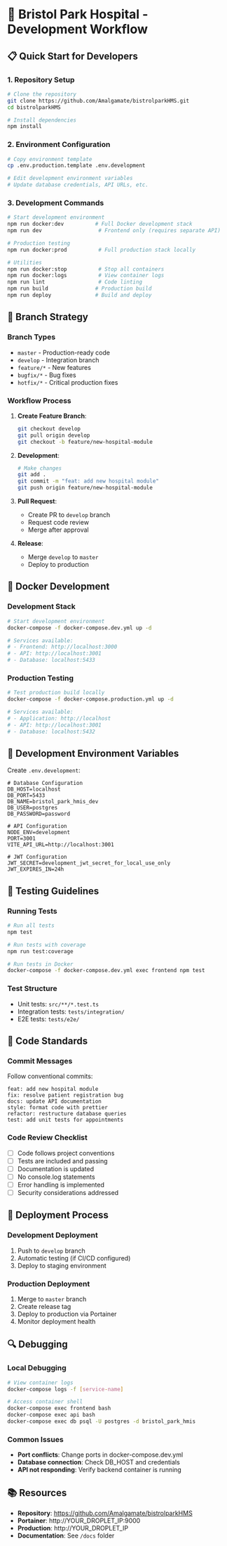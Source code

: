# 🚀 Bristol Park Hospital - Development Workflow

## 📋 **Quick Start for Developers**

### **1. Repository Setup**
```bash
# Clone the repository
git clone https://github.com/Amalgamate/bistrolparkHMS.git
cd bistrolparkHMS

# Install dependencies
npm install
```

### **2. Environment Configuration**
```bash
# Copy environment template
cp .env.production.template .env.development

# Edit development environment variables
# Update database credentials, API URLs, etc.
```

### **3. Development Commands**
```bash
# Start development environment
npm run docker:dev          # Full Docker development stack
npm run dev                  # Frontend only (requires separate API)

# Production testing
npm run docker:prod          # Full production stack locally

# Utilities
npm run docker:stop          # Stop all containers
npm run docker:logs          # View container logs
npm run lint                 # Code linting
npm run build               # Production build
npm run deploy              # Build and deploy
```

## 🌿 **Branch Strategy**

### **Branch Types**
- `master` - Production-ready code
- `develop` - Integration branch
- `feature/*` - New features
- `bugfix/*` - Bug fixes
- `hotfix/*` - Critical production fixes

### **Workflow Process**
1. **Create Feature Branch**:
   ```bash
   git checkout develop
   git pull origin develop
   git checkout -b feature/new-hospital-module
   ```

2. **Development**:
   ```bash
   # Make changes
   git add .
   git commit -m "feat: add new hospital module"
   git push origin feature/new-hospital-module
   ```

3. **Pull Request**:
   - Create PR to `develop` branch
   - Request code review
   - Merge after approval

4. **Release**:
   - Merge `develop` to `master`
   - Deploy to production

## 🐳 **Docker Development**

### **Development Stack**
```bash
# Start development environment
docker-compose -f docker-compose.dev.yml up -d

# Services available:
# - Frontend: http://localhost:3000
# - API: http://localhost:3001
# - Database: localhost:5433
```

### **Production Testing**
```bash
# Test production build locally
docker-compose -f docker-compose.production.yml up -d

# Services available:
# - Application: http://localhost
# - API: http://localhost:3001
# - Database: localhost:5432
```

## 🔧 **Development Environment Variables**

Create `.env.development`:
```env
# Database Configuration
DB_HOST=localhost
DB_PORT=5433
DB_NAME=bristol_park_hmis_dev
DB_USER=postgres
DB_PASSWORD=password

# API Configuration
NODE_ENV=development
PORT=3001
VITE_API_URL=http://localhost:3001

# JWT Configuration
JWT_SECRET=development_jwt_secret_for_local_use_only
JWT_EXPIRES_IN=24h
```

## 🧪 **Testing Guidelines**

### **Running Tests**
```bash
# Run all tests
npm test

# Run tests with coverage
npm run test:coverage

# Run tests in Docker
docker-compose -f docker-compose.dev.yml exec frontend npm test
```

### **Test Structure**
- Unit tests: `src/**/*.test.ts`
- Integration tests: `tests/integration/`
- E2E tests: `tests/e2e/`

## 📝 **Code Standards**

### **Commit Messages**
Follow conventional commits:
```
feat: add new hospital module
fix: resolve patient registration bug
docs: update API documentation
style: format code with prettier
refactor: restructure database queries
test: add unit tests for appointments
```

### **Code Review Checklist**
- [ ] Code follows project conventions
- [ ] Tests are included and passing
- [ ] Documentation is updated
- [ ] No console.log statements
- [ ] Error handling is implemented
- [ ] Security considerations addressed

## 🚀 **Deployment Process**

### **Development Deployment**
1. Push to `develop` branch
2. Automatic testing (if CI/CD configured)
3. Deploy to staging environment

### **Production Deployment**
1. Merge to `master` branch
2. Create release tag
3. Deploy to production via Portainer
4. Monitor deployment health

## 🔍 **Debugging**

### **Local Debugging**
```bash
# View container logs
docker-compose logs -f [service-name]

# Access container shell
docker-compose exec frontend bash
docker-compose exec api bash
docker-compose exec db psql -U postgres -d bristol_park_hmis
```

### **Common Issues**
- **Port conflicts**: Change ports in docker-compose.dev.yml
- **Database connection**: Check DB_HOST and credentials
- **API not responding**: Verify backend container is running

## 📚 **Resources**

- **Repository**: https://github.com/Amalgamate/bistrolparkHMS
- **Portainer**: http://YOUR_DROPLET_IP:9000
- **Production**: http://YOUR_DROPLET_IP
- **Documentation**: See `/docs` folder
